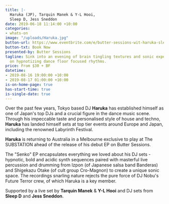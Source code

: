 ```yaml
---
title: |-
  Haruka (JP), Tarquin Manek & Y-L Hooi,
  Sleep D, Jess Sneddon
date: 2019-06-18 11:14:00 +10:00
categories:
- whats-on
image: "/uploads/Haruka.jpg"
button-url: https://www.eventbrite.com/e/butter-sessions-wit-haruka-sleep-d-tarquin-manek-y-l-hooi-jess-sneddon-tickets-64588792818?utm-medium=discovery&utm-campaign=social&utm-content=attendeeshare&aff=escb&utm-source=cp&utm-term=listing
button-txt: Book Now
presented-by: Butter Sessions
tagline: Sink into an evening of brain tingling textures and sonic experiments, peaking
  on hypnotizing dance floor focused rhythms.
price: From $30 + BF
datetime:
- 2019-08-16 19:00:00 +10:00
- 2019-08-17 01:00:00 +10:00
is-on-home-page: true
has-start-time: true
is-single-date: true
---
```


Over the past few years, Tokyo based DJ **Haruka** has established himself as one of Japan's top DJs and a crucial figure in the dance music scene. Through his impeccable taste and personalised style of house and techno, **Haruka** has landed himself sets at top tier events around Europe and Japan, including the renowned Labyrinth Festival. 

**Haruka** is returning to Australia in a Melbourne exclusive to play at The SUBSTATION ahead of the release of his debut EP on Butter Sessions.

The "Senko" EP encapsulates everything we loved about his DJ sets - hypnotic, bold and acidic synth sequences paired with masterful live percussion and drumming from Izpon (of Japanese salsa band Banderas) and Shigekazu Otake (of cult group Cro-Magnon) to create a unique sonic space. The recordings snarling nature rejects the pure force of DJ Nobu's Future Terror crew, of which Haruka is a key member.

Supported by a live set by **Tarquin Manek** & **Y-L Hooi** and DJ sets from **Sleep D** and **Jess Sneddon**.
